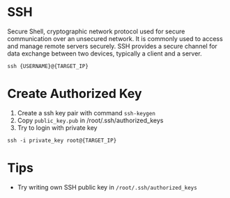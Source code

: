 # SSH

Secure Shell, cryptographic network protocol used for secure communication over an unsecured network. It is commonly used to access and manage remote servers securely. SSH provides a secure channel for data exchange between two devices, typically a client and a server.

```console
ssh {USERNAME}@{TARGET_IP}
```

# Create Authorized Key
1. Create a ssh key pair with command `ssh-keygen` 
2. Copy `public_key.pub` in /root/.ssh/authorized_keys
3. Try to login with private key

```console
ssh -i private_key root@{TARGET_IP}
```

# Tips
* Try writing own SSH public key in `/root/.ssh/authorized_keys`